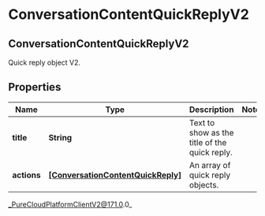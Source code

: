 # ConversationContentQuickReplyV2

## ConversationContentQuickReplyV2
Quick reply object V2.

## Properties

|Name | Type | Description | Notes|
|------------ | ------------- | ------------- | -------------|
| **title** | **String** | Text to show as the title of the quick reply. | |
| **actions** | [**[ConversationContentQuickReply]**]([ConversationContentQuickReply]) | An array of quick reply objects. | |



_PureCloudPlatformClientV2@171.0.0_
